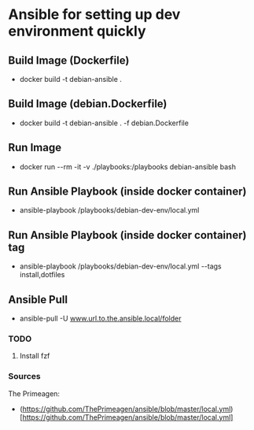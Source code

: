 # Ansible for setting up dev environment quickly

## Build Image (Dockerfile)

- docker build -t debian-ansible .

## Build Image (debian.Dockerfile)

- docker build -t debian-ansible . -f debian.Dockerfile

## Run Image

- docker run --rm -it -v ./playbooks:/playbooks debian-ansible bash

## Run Ansible Playbook (inside docker container)

- ansible-playbook /playbooks/debian-dev-env/local.yml

## Run Ansible Playbook (inside docker container) tag

- ansible-playbook /playbooks/debian-dev-env/local.yml --tags install,dotfiles

## Ansible Pull

- ansible-pull -U www.url.to.the.ansible.local/folder

### TODO

1. Install fzf

### Sources

The Primeagen:

- (https://github.com/ThePrimeagen/ansible/blob/master/local.yml)[https://github.com/ThePrimeagen/ansible/blob/master/local.yml]
